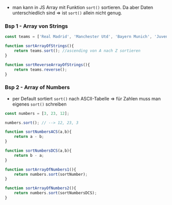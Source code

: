 * man kann in JS Array mit Funktion `sort()` sortieren. Da aber Daten unterschiedlich sind => ist `sort()` allein nicht genug.
### Bsp 1 - Array von Strings
```js
const teams = ['Real Madrid', 'Manchester Utd', 'Bayern Munich', 'Juventus'];

function sortArrayOfStrings(){
    return teams.sort(); //ascending von A nach Z sortieren
}

function sortReverseArrayOfStrings(){
    return teams.reverse();
}
```
### Bsp 2 - Array of Numbers
+ per Default sortiert `sort()` nach ASCII-Tabelle => für Zahlen muss man eigenes `sort()` schreiben
```js
const numbers = [3, 23, 12];

numbers.sort(); // --> 12, 23, 3

function sortNumbersACS(a,b){
    return a - b;
}

function sortNumbersDCS(a,b){
    return b - a;
}

function sortArrayOfNumbers1(){
    return numbers.sort(sortNumber);
}

function sortArrayOfNumbers2(){
    return numbers.sort(sortNumbersDCS);
}
```

